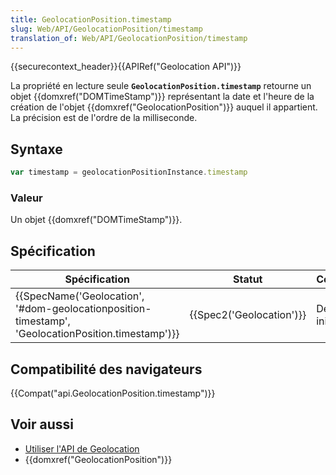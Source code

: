 ```yaml
---
title: GeolocationPosition.timestamp
slug: Web/API/GeolocationPosition/timestamp
translation_of: Web/API/GeolocationPosition/timestamp
---
```

{{securecontext_header}}{{APIRef("Geolocation API")}}

La propriété en lecture seule **`GeolocationPosition.timestamp`** retourne un objet {{domxref("DOMTimeStamp")}} représentant la date et l'heure de la création de l'objet {{domxref("GeolocationPosition")}} auquel il appartient. La précision est de l'ordre de la milliseconde.

## Syntaxe

```js
var timestamp = geolocationPositionInstance.timestamp
```

### Valeur

Un objet {{domxref("DOMTimeStamp")}}.

## Spécification

| Spécification                                                                                                                        | Statut                           | Commentaire          |
| ------------------------------------------------------------------------------------------------------------------------------------ | -------------------------------- | -------------------- |
| {{SpecName('Geolocation', '#dom-geolocationposition-timestamp', 'GeolocationPosition.timestamp')}} | {{Spec2('Geolocation')}} | Définition initiale. |

## Compatibilité des navigateurs

{{Compat("api.GeolocationPosition.timestamp")}}

## Voir aussi

- [Utiliser l'API de Geolocation](/fr/docs/Web/API/Geolocation_API/Using)
- {{domxref("GeolocationPosition")}}
